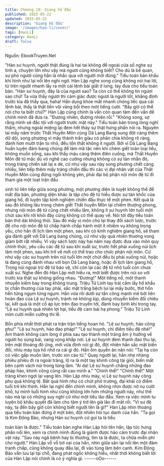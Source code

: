 ```yaml
---
title: Chương 19: Giang hồ đấu
published: 2025-05-22
updated: 2025-05-22
description: 'Giang hồ đấu'
image: '/images/han-li/cover/'
tags: [HanLi]
category: HanLi
draft: false
---
```


Nguồn: EbookTruyen.Net

"Hàn sư huynh, người thật đúng là hai tai không để ngoài cửa sổ
nghe sự tình a, chuyện lớn như vậy mà ngươi cũng không biết?
Cho dù là bế quan, sư phó ngươi cũng hẳn là nhắc qua với người
mới đúng." Tiểu toán bàn khẩu khí hình như lại nổi lên nghi ngờ.
Hàn Lập nghe xong cũng không nói hai lời, từ trên người nhanh
lấy ra một cái lệnh bài giắt ở lưng, tay đưa cho tiểu toán bàn.
"Hàn sư huynh, đây là của ngươi sao? Ta còn có thể không tin
ngươi sao chứ! Ta vừa thấy ngươi thì cảm giác được ngươi là
người tốt, khẳng định trước kia đã thấy qua, haha! Hắn dụng khóe
mắt nhanh chóng liếc qua cái lệnh bài, thấy là thật liền vội vàng
bồi theo môt tiếng cười.
"Bây giờ có thể nói cho ta biết chứ?" Hàn Lập cũng chính là vẫn
còn quan tâm đến vấn đề chính mình đã đưa ra.
"Đương nhiên, đương nhiên rồi."
"Không xong, sợ rằng mình sẽ đắc tội với người trước mặt này."
Tiểu toán bàn trong lòng nghĩ thầm, nhưng ngoài miệng lại đem
hết thảy sự thật hưng phấn nói ra.
Nguyên lai mấy năm trước Thất Huyền Môn cùng Dã Lang Bang
xung đột càng thêm dữ dội, song phương vì mấy thành trấn giàu
có phân chia không rõ ràng, đánh hơn mười trận to nhỏ, đều tổn
thất không ít người. Bởi vì Dã Lang Bang huấn luyện đám bang
chúng để làm mã tặc nên khi chém giết toàn loại liều, không muốn
sống, sau khi thấy máu càng thêm điên cuồng, mà Thất Huyền
Môn đệ tử mặc dù võ nghệ cao cường nhưng không có sự tàn
nhẫn đó, trong tràng chiến sát lại e dè, cứ như vậy sau này song
phương chết càng nhiều, liên tiếp thêm mấy tràng chiến đấu thì
các vị đại nhân vật của Thất Huyền Môn cũng đứng ngồi không
yên, phái đại bộ phận nội môn đệ tử đi tham gia một loạt trận đấu

sinh tử liên tiếp giữa song phương, một phương diện là tuyệt
không thể để mất địa bàn, phương diện khác là tập cho đệ tử hiểu
được sự tàn khốc của giang hồ, đi luyện tập kinh nghiệm chiến
đấu thực tế một phen.
Kết quả là sau đó không lâu trong chém giết Thất huyền Môn lại
chiếm thượng phong, nhưng nội môn đệ tử cũng chết nhiều lắm,
không ít sư huynh lớn tuổi một chút sau khi rời khỏi đây cũng
không có thể quay về. Nói tới đây tiểu toán bàn thở dài không
thôi.
Sau đó mấy vị môn chủ lại thay đổi sách lược, trước để cho nội
môn đệ tử chấp hành chấp hành một ít nhiệm vụ không trọng yếu,
cho hắn đi lịch lãm một phen, sau khi có kinh nghiệm giang hồ, sẽ
tham gia đánh giết với Dã Lang bang chúng, cứ như vậy quả
nhiên thương vong giảm bớt rất nhiều. Vì vậy sách lược này hai
năm nay được đưa vào môn quy chính thức, yêu cầu các đệ tử
sau khi xuất sư, trước hết phải xuống núi lịch lãm một phen, sau
khi trở về mới có thể trao cho chức phận nội môn.
Cứ như vậy các sư huynh trên núi tuổi lớn một chút đều bị phái
xuống núi, hoặc là đang cùng đánh nhau với bọn Dã Lang bang,
hoặc đi lịch lãm giang hồ, Trong núi ngoại trừ đệ tử bảo vệ, chỉ
còn lại các đệ tử nhỏ tuổi còn chưa xuất sư. Nghe đến đó Hàn
Lập mới hiểu ra, mới biết được trên núi so với trước kia thật sự
không giống nhau.
"Đương!" Một tiếng nổ, một thanh nhuyễn kiếm bay trong không
trung.
Triệu Tử Linh tay trái cầm lấy hổ khẩu bị chấn thương của tay
phải, sắc mặt trắng bệch lui lại mấy bước, thở hổn hển từng ngụm
từng ngụm. Hắn vừa rồi dưới sự tấn công mạnh mẽ bởi liên hoàn
đao của Lệ sư huynh, tránh né không kịp, dùng nhuyễn kiếm đối
chiêu lại, kết quả là một cỗ áp lực trên đao truyền tới, đánh bay
binh khí trong tay.
"Lệ sư huynh quả nhiên lợi hại, tiểu đệ cam bái hạ phong." Triệu
Tử Linh mỉm cười miễn cưỡng thi lễ.

Bốn phía nhất thời phát ra trận trận tiếng hoan hô.
"Lệ sư huynh, hảo công phu!"
"Lệ sư huynh, hảo đao pháp!"
"Lệ sư huynh, chỉ điểm tiểu đệ nhé!"
Âm thanh không cam lòng ở phía sau tạo thành một tràng ầm ỹ
hướng về người họ sùng bái, vang vọng khắp nơi. Lệ sư huynh
đem thanh đao thu lại, trên mặt thoáng đỏ ửng, mới vừa định nói
gì đó, đột nhiên hắn sắc mặt biến đổi, nhíu mày tựa hồ nhớ ra cái
gì đó. Hắn ôm quyền ăn năn nói:
"Tại hạ còn có việc gấp muốn làm, trước xin cáo từ."
Quay người lại, hắn nhẹ nhàng phiêu phiêu đi ra ngoài tràng, lộ ra
là một tay khinh công tài giỏi, biến mất bên cạnh vách núi trong
tùng lâm.
"Ai da! Lệ sư huynh chẳng những đao pháp hảo, khinh công cũng
rất cao minh a."
"Chính thế!"
"Chính thế!"
Một tràng khen ngợi lại vang lên. Hàn Lập nhíu mày, vị Lệ sư
huynh này công phu quả không tệ. Bất quá hình như có chút phô
trương, đại khái có điểm tuổi trẻ khí thịnh. Hắn lại nghĩ đến chính
mình, không nhịn được nở nụ cười khổ, tự mình tuổi hình như
cũng không lớn hơn những người này, như thế nào mà lại có
những suy nghĩ cứ như một tiểu lão đầu. Xem ra việc mình tu
luyện bộ khẩu quyết đã làm cho tâm ý trở lên già lão đi mất rồi.
"Vị sư đệ này, ta đến bây giờ còn không biết người tên là gì?"
Hàn Lập nhìn thoáng qua tiểu toán bàn đứng ở một bên, đột nhiên
hỏi tục danh của hắn.
"Ta gọi là Kim Đông Bảo, nhưng Hàn sư huynh cứ gọi ta là tiểu

toán bàn là được." Tiểu toán bàn nghe Hàn Lập hỏi tên hắn, lập
tức hưng phấn nổi lên, xem ra chính mình đúng là giành được hảo
cảm trước đại nhân vật này.
"Sau này ngã bệnh hay bị thương, tìm ta là được, ta chữa miễn
phí cho người." Hàn Lập vỗ vỗ bờ vai của hắn, nhìn giữa sân lại
nổi lên một đám tranh chấp, cũng không quay đầu lại, đi vào tùng
lâm bên cạnh. Kim Đông Bảo vẫn lưu lại tại chỗ, đang phát ngốc
không hiểu, nhất thời không biết lời của Hàn Lập nói chính là có ý
nghĩa gì.
------oOo------
